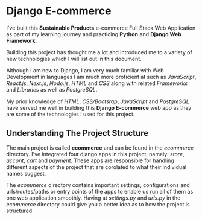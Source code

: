 Django E-commerce  
=================

I've built this **Sustainable Products** e-commerce Full Stack Web Application as part of my learning journey and practicing **Python** and **Django Web Framework**.

Building this project has thought me a lot and introduced me to a variety of new technologies which I will list out in this document.

Although I am new to Django, I am very much familiar with Web Development in languages I am much more proficient at such as *JavaScript*, *React.js*, *Next.js*, *Node.js*, *HTML* and *CSS* along with related *Frameworks* and *Libraries* as well as *PostgreSQL*.

My prior knowledge of *HTML*, *CSS/Bootsrap*, *JavaScript* and *PostgreSQL* have served me well in building this **Django E-commerce** web app as they are some of the technologies I used for this project.

Understanding The Project Structure
-----------------------------------

The main project is called **ecommerce** and can be found in the *ecommerce* directory. I've integrated four django apps in this project, namely: *store*, *accont*, *cart* and *payment*. These apps are responsible for handling different aspects of the project that are corolated to what their individual names suggest.  

The *ecommerce* directory contains important settings, configurations and urls/routes/paths or entry points of the apps to enable us run all of them as one web application smoothly. Having at *settings.py* and *urls.py* in the *ecommerce* directory could give you a better idea as to how the project is structured.